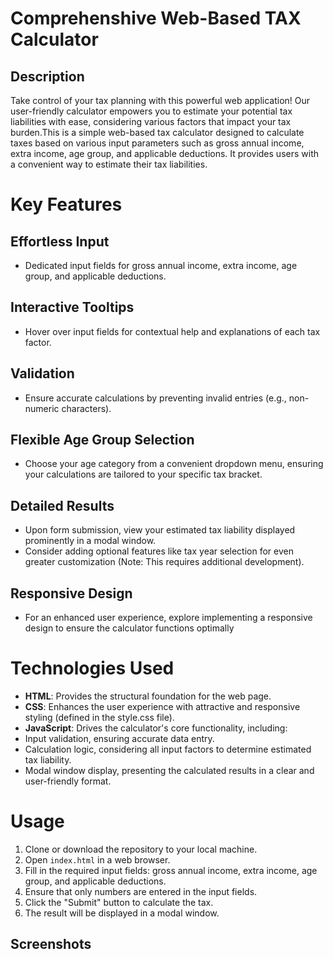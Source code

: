 # Comprehenshive Web-Based TAX Calculator

## Description

Take control of your tax planning with this powerful web application! Our user-friendly calculator empowers you to estimate your potential tax liabilities with ease, considering various factors that impact your tax burden.This is a simple web-based tax calculator designed to calculate taxes based on various input parameters such as gross annual income, extra income, age group, and applicable deductions. It provides users with a convenient way to estimate their tax liabilities.

# Key Features

## Effortless Input
- Dedicated input fields for gross annual income, extra income, age group, and applicable deductions.

## Interactive Tooltips
- Hover over input fields for contextual help and explanations of each tax factor.

## Validation
- Ensure accurate calculations by preventing invalid entries (e.g., non-numeric characters).

## Flexible Age Group Selection
- Choose your age category from a convenient dropdown menu, ensuring your calculations are tailored to your specific tax bracket.

## Detailed Results
- Upon form submission, view your estimated tax liability displayed prominently in a modal window.
- Consider adding optional features like tax year selection for even greater customization (Note: This requires additional development).

## Responsive Design
- For an enhanced user experience, explore implementing a responsive design to ensure the calculator functions optimally

# Technologies Used

- **HTML**: Provides the structural foundation for the web page.
- **CSS**: Enhances the user experience with attractive and responsive styling (defined in the style.css file).
- **JavaScript**: Drives the calculator's core functionality, including:
- Input validation, ensuring accurate data entry.
- Calculation logic, considering all input factors to determine estimated tax liability.
- Modal window display, presenting the calculated results in a clear and user-friendly format.

# Usage

1. Clone or download the repository to your local machine.
2. Open `index.html` in a web browser.
3. Fill in the required input fields: gross annual income, extra income, age group, and applicable deductions.
4. Ensure that only numbers are entered in the input fields.
5. Click the "Submit" button to calculate the tax.
6. The result will be displayed in a modal window.

## Screenshots


